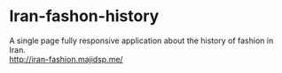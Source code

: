 # Iran-fashon-history

A single page fully responsive application about the history of fashion in Iran. <br />
http://iran-fashion.majidsp.me/
